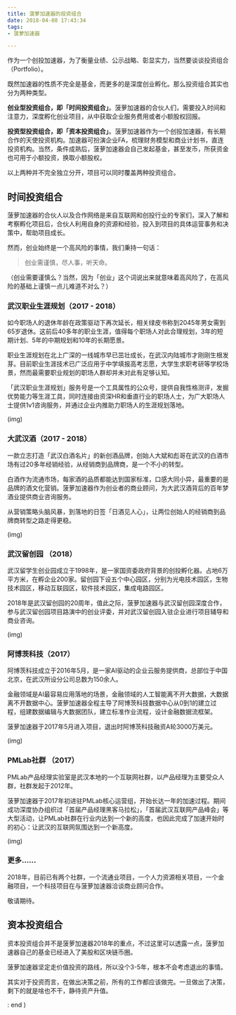 ```yaml
---
title: 菠萝加速器的投资组合
date: 2018-04-08 17:43:34
tags:
- 菠萝加速器

---
```


作为一个创投加速器，为了衡量业绩、公示战略、彰显实力，当然要谈谈投资组合（Portfolio）。

既然加速器的性质不完全是基金，而更多的是深度创业孵化。那么投资组合其实也分为两种类型。

**创业型投资组合，即「时间投资组合」**。菠萝加速器的合伙人们，需要投入时间和注意力，深度孵化创业项目，从中获取企业服务费用或者小额股权回报。

**投资型投资组合，即「资本投资组合」**。菠萝加速器作为一个创投加速器，有长期合作的天使投资机构。加速器可扮演企业FA，梳理财务模型和商业计划书，直连投资机构。当然，条件成熟后，菠萝加速器会自己发起基金，甚至发币，所获资金也可用于小额投资，换取小额股权。

以上两种并不完全独立分开，项目可以同时覆盖两种投资组合。

## 时间投资组合

菠萝加速器的合伙人以及合作网络是来自互联网和创投行业的专家们，深入了解和考察孵化项目后，合伙人利用自身的资源和经验，投入到项目的具体运营事务和决策中，帮助项目成长。

然而，创业始终是一个高风险的事情，我们秉持一句话：

> 创业需谨慎，尽人事，听天命。

（创业需要谨慎么？当然，因为「创业」这个词说出来就意味着高风险了，在高风险的基础上谨慎一点儿难道不对么？）

<!--more-->

### 武汉职业生涯规划（2017 - 2018）

如今职场人的退休年龄在政策驱动下再次延长，相关绿皮书称到2045年男女需到65岁退休。这前后40多年的职业生涯，值得每个职场人对此合理规划，3年的短期计划、5年的中期规划和10年的长期愿景。

职业生涯规划在北上广深的一线城市早已茁壮成长，在武汉内陆城市才刚刚生根发芽。目前职业生涯技术已广泛应用于中学填报高考志愿，大学生求职考研等学校场景，然而最需要职业规划的职场人群却并未对此有足够认知。

「武汉职业生涯规划」服务号是一个工具属性的公众号，提供自我性格测评，发掘优势能力等生涯工具，同时连接由资深HR和垂直行业的职场人士，为广大职场人士提供1v1咨询服务，并通过企业内推助力职场人的生涯规划落地。

(img)

### 大武汉酒（2017 - 2018）

一款立志打造「武汉白酒名片」的新创酒品牌，创始人大斌和彪哥在武汉的白酒市场有过20多年经销经验，从经销商到品牌商，是一个不小的转型。

白酒作为流通市场，每家酒的品质都能达到国家标准，口感大同小异，最重要的是品牌的酒文化营销。菠萝加速器作为创业者的商业顾问，为大武汉酒背后的百年梦酒业提供商业咨询服务。

从营销策略头脑风暴，到落地的日签「日酒见人心」，让两位创始人的经销商到品牌商转型之路走得更稳。

(img)

### 武汉留创园 （2018）

武汉留学生创业园成立于1998年，是一家国资委政府背景的创投孵化器。占地6万平方米，在孵企业200家。留创园下设五个中心园区，分别为光电技术园区，生物技术园区，移动互联园区，软件技术园区，集成电路园区。

2018年是武汉留创园的20周年，值此之际，菠萝加速器与武汉留创园深度合作，参与武汉留创园项目路演中的创业评委，并对武汉留创园入驻企业进行项目辅导和商业咨询。

(img)

### 阿博茨科技（2017）

阿博茨科技成立于2016年5月，是一家AI驱动的企业云服务提供商，总部位于中国北京，在武汉所设分公司总数为150余人。

金融领域是AI最容易应用落地的场景，金融领域的人工智能离不开大数据，大数据离不开数据中心。菠萝加速器全程主导了阿博茨科技数据中心从0到1的建立过程，组建数据编辑与大数据团队，建立标准作业流程，设计金融数据流框架。

菠萝加速器于2017年5月进入项目，退出时阿博茨科技融资A轮3000万美元。

(img)

### PMLab社群 （2017）

PMLab产品经理实验室是武汉本地的一个互联网社群，以产品经理为主要受众人群，社群发起于2012年。

菠萝加速器于2017年初进驻PMLab核心运营组，开始长达一年的加速过程。期间成功深度协办组织过「首届产品经理黑客马拉松」，「首届武汉互联网产品峰会」等大型活动，让PMLab社群在行业内达到一个新的高度，也因此完成了加速开始时的初心：让武汉的互联网氛围达到一个新高度。

(img)

### 更多……

2018年，目前已有两个社群，一个流通业项目，一个人力资源相关项目，一个金融项目，一个科技项目在与菠萝加速器洽谈商业顾问合作。

敬请期待。

## 资本投资组合

资本投资组合并不是菠萝加速器2018年的重点，不过这里可以透露一点，菠萝加速器自己的基金已经进入了美股和区块链币圈。

菠萝加速器坚定走价值投资的路线，所以没个3-5年，根本不会考虑退出的事情。

其实对于投资而言，在做出决策之前，所有的工作都应该做完。一旦做出了决策，剩下的就是啥也不干，静待资产升值。

: end )





